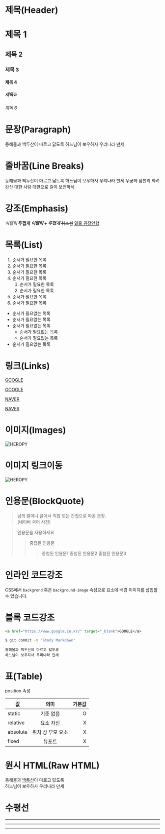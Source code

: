 # 제목(Header)

# 제목 1
## 제목 2
### 제목 3
#### 제목 4
##### 제목 5
###### 제목 6

# 문장(Paragraph)

동해물과 백두산이 마르고 닳도록
하느님이 보우하사 우리나라 만세

# 줄바꿈(Line Breaks)

동해물과 백두산이 마르고 닳도록
하느님이 보우하사 우리나라 만세
무궁화 삼천리 화려<br/>강산
대한 사람 대한으로 길이 보전하세

# 강조(Emphasis)

_이텔릭_
**두껍게**
**_이텔릭 + 두껍게_**
~~취소선~~
<u>밑줄 권장안함</u>

# 목록(List)

1. 순서가 필요한 목록
1. 순서가 필요한 목록
1. 순서가 필요한 목록 
2. 순서가 필요한 목록
   1. 순서가 필요한 목록
   2. 순서가 필요한 목록
3. 순서가 필요한 목록 
4. 순서가 필요한 목록 

- 순서가 필요없는 목록
- 순서가 필요없는 목록
- 순서가 필요없는 목록
    - 순서가 필요없는 목록
    - 순서가 필요없는 목록
- 순서가 필요없는 목록

# 링크(Links)
<a href="https://google.com">GOOGLE<a/>

[GOOGLE](https://google.com)

<a href="https://naver.com" tltle='Naver로 이동'>NAVER<a/>

[NAVER](https://naver.com "Naver로 이동")

# 이미지(Images)
![HEROPY](https://heropy.blog/css/images/logo.png)

# 이미지 링크이동
![![HEROPY](https://heropy.blog/css/images/logo.png)](https://heropy.blog/css/images/logo.png)

# 인용문(BlockQuote)

> 남의 말이나 글에서 직접 또는 간접으로
따온 문장.  
> (네이버 국어 사전)

> 인용문을 사용하세요
> > 중첩된 인용문
> > > 중첩된 인용문1
> > > 중첩된 인용문2
> > > 중첩된 인용문3

# 인라인 코드강조

CSS에서 `backgrond` 혹은
`background-image` 속성으로 요소에 배경 이미지를
삽입할 수 있습니다.

# 블록 코드강조

```html
<a href="https://www.google.co.kr/" target="_blank">GOOGLE</a>
```

```bash
$ git commit -m 'Study Markdown'
```

```plaintext
동해물과 백두산이 마르고 닳도록
하느님이 보우하사 우리나라 만세
```
# 표(Table)

position 속성

| 값       |       의미        | 기본값 |
| -------- | :---------------: | -----: |
| static   |     기준 없음     |      O |
| relative |     요소 자신     |      X |
| absolute | 위치 상 부모 요소 |      X |
| fixed    |      뷰포트       |      X |

# 원시 HTML(Raw HTML)

동해물과 <span style="text-decoration: underline;">백두산</span>이 마르고 닳도록<br/>
하느님이 보우하사 우리나라 만세

# 수평선
---
***
___